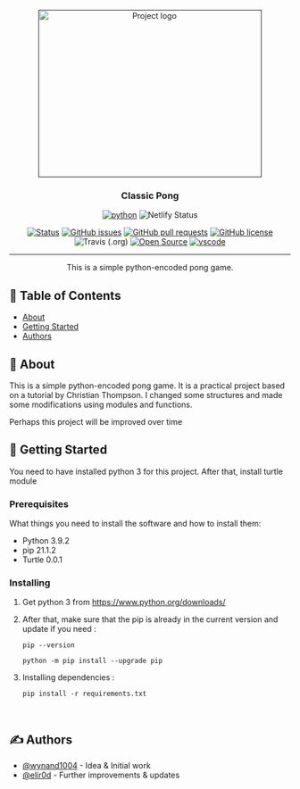 <p align="center">
   <a href="" rel="noopener">
   <img width=400px height=300px src=
      "https://raw.githubusercontent.com/vanpyre/classic-pong/main/image/logo.jpg"
       alt="Project logo"></a>
</p>

<h3 align="center">Classic Pong</h3>

<div align="center">

[![python](https://img.shields.io/badge/Python-016c8c?style=f&logo=python&logoColor=yellow)](https://www.python.org/)
![Netlify Status](https://api.netlify.com/api/v1/badges/80034408-1313-4786-acbd-fcc665f1c608/deploy-status?logo=netlify)

[![Status](https://img.shields.io/badge/repo_status-WIP-orange?labelolor=black)](https://media.giphy.com/media/61XS37iBats8J3QLwF/giphy.gif)
[![GitHub issues](https://img.shields.io/github/issues/vanpyre/classic-pong?color=red&label=issues&logo=github&logoColor=red)](https://github.com/vanpyre/classic-pong/issues)
[![GitHub pull requests](https://img.shields.io/github/issues-pr/vanpyre/classic-pong?color=flat&label=pull%20requests&logo=github&logoColor=green)](https://github.com/vanpyre/classic-pong/pulls)
[![GitHub license](https://img.shields.io/github/license/vanpyre/classic-pong?color=flat&logo=gnu)](https://github.com/vanpyre/classic-pong/blob/main/LICENSE.MD)
![Travis (.org)](https://img.shields.io/travis/vanpyre/classic-pong?logo=travis&color=white)
[![Open Source](https://badgen.net/badge/Open%20Source%20/Yes%21/green?icon=https://www.vectorlogo.zone/logos/opensource/opensource-icon.svg)](https://github.com/OpenSourceOrg)
[![vscode](https://img.shields.io/badge/FOR_CODING-gray?style=flat&labelColor=gray&logo=visual-studio-code&logoColor=blue)](https://code.visualstudio.com/)



</div>

---

<p align="center"> This is a simple python-encoded pong game.
    <br> 
</p>

## 📝 Table of Contents

- [About](#about)
- [Getting Started](#getting_started)
- [Authors](#authors)
<!-- - [Deployment](#deployment) -->
<!-- - [Usage](#usage) -->
<!-- - [Built Using](#built_using) -->
<!-- - [TODO](../TODO.md) -->
<!-- - [Contributing](../CONTRIBUTING.md) -->
<!-- - [Acknowledgments](#acknowledgement) -->

## 🧐 About <a name = "about"></a>

This is a simple python-encoded pong game. It is a practical project based on a tutorial by Christian Thompson. I changed some structures and made some modifications using modules and functions.

Perhaps this project will be improved over time

## 🏁 Getting Started <a name = "getting_started"></a>

You need to have installed python 3 for this project. After that, install turtle module

### Prerequisites

What things you need to install the software and how to install them:
* Python 3.9.2
* pip 21.1.2
* Turtle 0.0.1
   


### Installing
1. Get python 3 from https://www.python.org/downloads/ 

2. After that, make sure that the pip is already in the current version
and update if you need :

   ```
   pip --version

   python -m pip install --upgrade pip
   ```

1. Installing dependencies :
   

   ```
   pip install -r requirements.txt
   ```
<br>

<!-- ## 🔧 Running the tests <a name = "tests"></a>

Explain how to run the automated tests for this system.

### Break down into end to end tests

Explain what these tests test and why

```
Give an example
```

### And coding style tests

Explain what these tests test and why

```
Give an example
```

## 🎈 Usage <a name="usage"></a>

Add notes about how to use the system.

## 🚀 Deployment <a name = "deployment"></a>

Add additional notes about how to deploy this on a live system.

## ⛏️ Built Using <a name = "built_using"></a>

- [MongoDB](https://www.mongodb.com/) - Database
- [Express](https://expressjs.com/) - Server Framework
- [VueJs](https://vuejs.org/) - Web Framework
- [NodeJs](https://nodejs.org/en/) - Server Environment -->

## ✍️ Authors <a name = "authors"></a>

- [@wynand1004](https://github.com/wynand1004) - Idea & Initial work
- [@elir0d](https://github.com/vanpyre) - Further improvements & updates

<!-- See also the list of [contributors](https://github.com/kylelobo/The-Documentation-Compendium/contributors) who participated in this project. -->

<!-- ## 🎉 Acknowledgements <a name = "acknowledgement"></a>

- Hat tip to anyone whose code was used
- Inspiration
- References -->
